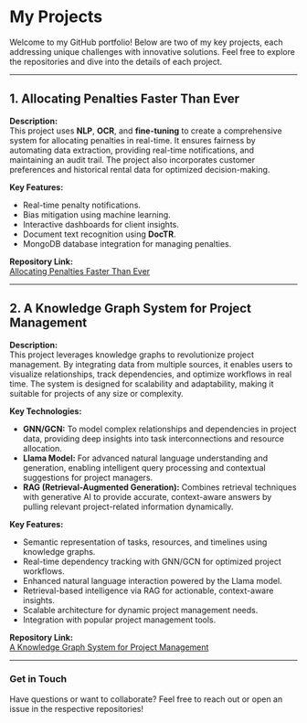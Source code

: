 # My Projects

Welcome to my GitHub portfolio! Below are two of my key projects, each addressing unique challenges with innovative solutions. Feel free to explore the repositories and dive into the details of each project.

---

## 1. Allocating Penalties Faster Than Ever
**Description:**  
This project uses **NLP**, **OCR**, and **fine-tuning** to create a comprehensive system for allocating penalties in real-time. It ensures fairness by automating data extraction, providing real-time notifications, and maintaining an audit trail. The project also incorporates customer preferences and historical rental data for optimized decision-making.

**Key Features:**  
- Real-time penalty notifications.  
- Bias mitigation using machine learning.  
- Interactive dashboards for client insights.  
- Document text recognition using **DocTR**.  
- MongoDB database integration for managing penalties.  

**Repository Link:**  
[Allocating Penalties Faster Than Ever](https://github.com/YOUR_USERNAME/allocating-penalties-faster-than-ever)

---

## 2. A Knowledge Graph System for Project Management
**Description:**  
This project leverages knowledge graphs to revolutionize project management. By integrating data from multiple sources, it enables users to visualize relationships, track dependencies, and optimize workflows in real time. The system is designed for scalability and adaptability, making it suitable for projects of any size or complexity.

**Key Technologies:**  
- **GNN/GCN:** To model complex relationships and dependencies in project data, providing deep insights into task interconnections and resource allocation.  
- **Llama Model:** For advanced natural language understanding and generation, enabling intelligent query processing and contextual suggestions for project managers.  
- **RAG (Retrieval-Augmented Generation):** Combines retrieval techniques with generative AI to provide accurate, context-aware answers by pulling relevant project-related information dynamically.

**Key Features:**  
- Semantic representation of tasks, resources, and timelines using knowledge graphs.  
- Real-time dependency tracking with GNN/GCN for optimized project workflows.  
- Enhanced natural language interaction powered by the Llama model.  
- Retrieval-based intelligence via RAG for actionable, context-aware insights.  
- Scalable architecture for dynamic project management needs.  
- Integration with popular project management tools.   

**Repository Link:**  
[A Knowledge Graph System for Project Management](https://github.com/YOUR_USERNAME/knowledge-graph-system-for-project-management)

---

### Get in Touch
Have questions or want to collaborate? Feel free to reach out or open an issue in the respective repositories!
